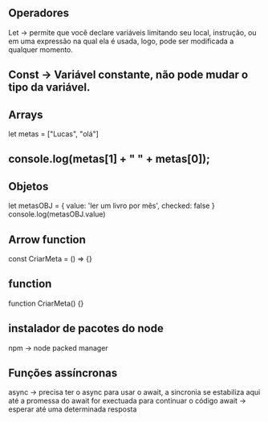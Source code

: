## Operadores
Let -> permite que você declare variáveis limitando seu local, instrução,
ou em uma expressão na qual ela é usada, logo, pode ser modificada a qualquer momento.

Const -> Variável constante, não pode mudar o tipo da variável.
------------------------------------------------------------------------
## Arrays
let metas = ["Lucas", "olá"]

console.log(metas[1] + " " + metas[0]);
------------------------------------------------------------------------
## Objetos

let metasOBJ = {
    value: 'ler um livro por mês',
    checked: false
}
console.log(metasOBJ.value)

## Arrow function
const CriarMeta = () => {}

## function
function CriarMeta() {}

## instalador de pacotes do node
npm -> node packed manager

## Funções assíncronas 
async -> precisa ter o async para usar o await, a sincronia se estabiliza aqui até a promessa do await for exectuada para continuar o código
await -> esperar até uma determinada resposta